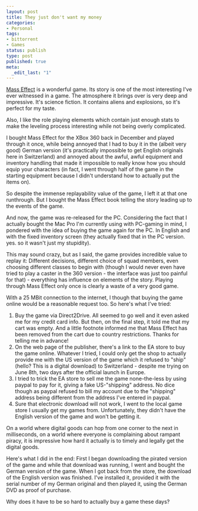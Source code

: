 ```yaml
---
layout: post
title: They just don't want my money
categories:
- Personal
tags:
- bittorrent
- Games
status: publish
type: post
published: true
meta:
  _edit_last: "1"
---
```

<a href="http://en.wikipedia.org/wiki/Mass_Effect">Mass Effect</a> is a wonderful game. Its story is one of the most interesting I've ever witnessed in a game. The atmosphere it brings over is very deep and impressive. It's science fiction. It contains aliens and explosions, so it's perfect for my taste.

Also, I like the role playing elements which contain just enough stats to make the leveling process interesting while not being overly complicated.

I bought Mass Effect for the XBox 360 back in December and played through it once, while being annoyed that I had to buy it in the (albeit very good) German version (it's practically impossible to get English originals here in Switzerland) and annoyed about the awful, awful equipment and inventory handling that made it impossible to really know how you should equip your characters (in fact, I went through half of the game in the starting equipment because I didn't understand how to actually put the items on).

So despite the immense replayability value of the game, I left it at that one runthrough. But I bought the Mass Effect book telling the story leading up to the events of the game.

And now, the game was re-released for the PC. Considering the fact that I actually bought the Mac Pro I'm currently using with PC-gaming in mind, I pondered with the idea of buying the game again for the PC. In English and with the fixed inventory screen (they actually fixed that in the PC version. yes. so it wasn't just my stupidity).

This may sound crazy, but as I said, the game provides incredible value to replay it: Different decisions, different choice of squad members, even choosing different classes to begin with (though I would never even have tried to play a caster in the 360 version - the interface was just too painful for that) - everything has influence on elements of the story. Playing through Mass Effect only once is clearly a waste of a very good game.

With a 25 MBit connection to the internet, I though that buying the game online would be a reasonable request too. So here's what I've tried:
<ol>
	<li>Buy the game via Direct2Drive. All seemed to go well and it even asked me for my credit card info. But then, on the final step, it told me that my cart was empty. And a little footnote informed me that Mass Effect has been removed from the cart due to country restrictions. Thanks for telling me in advance!</li>
	<li>On the web page of the publisher, there's a link to the EA store to buy the game online. Whatever I tried, I could only get the shop to actually provide me with the US version of the game which it refused to "ship" (hello? This is a digital download) to Switzerland - despite me trying on June 8th, two days after the official launch in Europe.</li>
	<li>I tried to trick the EA store to sell me the game none-the-less by using paypal to pay for it, giving a fake US-"shipping" address. No dice though as paypal refused to bill my account due to the "shipping" address being different from the address I've entered in paypal.</li>
	<li>Sure that electronic download will not work, I went to the local game store I usually get my games from. Unfortunately, they didn't have the English version of the game and won't be getting it.</li>
</ol>
On a world where digital goods can hop from one corner to the next in milliseconds, on a world where everyone is complaining about rampant piracy, it is impressive how hard it actually is to timely and legally get the digital goods.

Here's what I did in the end: First I began downloading the pirated version of the game and while that download was running, I went and bought the German version of the game. When I got back from the store, the download of the English version was finished. I've installed it, provided it with the serial number of my German original and then played it, using the German DVD as proof of purchase.

Why does it have to be so hard to actually buy a game these days?
